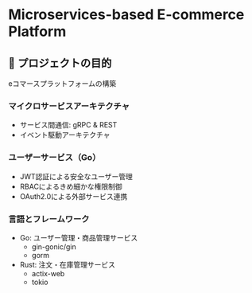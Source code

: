 # Microservices-based E-commerce Platform

## 🎯 プロジェクトの目的

eコマースプラットフォームの構築

### マイクロサービスアーキテクチャ
- サービス間通信: gRPC & REST
- イベント駆動アーキテクチャ

### ユーザーサービス（Go）
- JWT認証による安全なユーザー管理
- RBACによるきめ細かな権限制御
- OAuth2.0による外部サービス連携

### 言語とフレームワーク
- Go: ユーザー管理・商品管理サービス
  - gin-gonic/gin
  - gorm
- Rust: 注文・在庫管理サービス
  - actix-web
  - tokio
